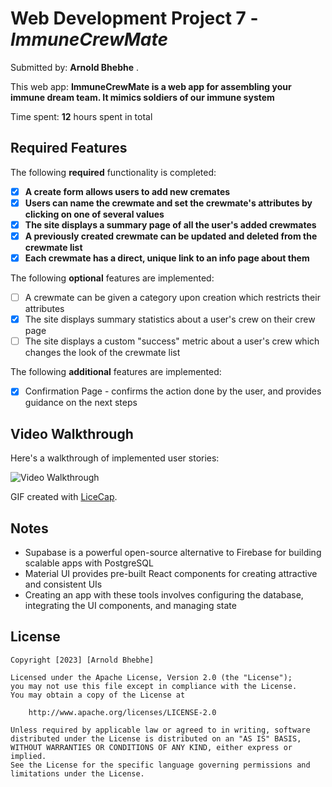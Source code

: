 # Web Development Project 7 - _ImmuneCrewMate_

Submitted by: **Arnold Bhebhe**
.

This web app: **ImmuneCrewMate is a web app for assembling your immune dream team. It mimics soldiers of our immune system**

Time spent: **12** hours spent in total

## Required Features

The following **required** functionality is completed:

- [x] **A create form allows users to add new cremates**
- [x] **Users can name the crewmate and set the crewmate's attributes by clicking on one of several values**
- [x] **The site displays a summary page of all the user's added crewmates**
- [x] **A previously created crewmate can be updated and deleted from the crewmate list**
- [x] **Each crewmate has a direct, unique link to an info page about them**

The following **optional** features are implemented:

- [ ] A crewmate can be given a category upon creation which restricts their attributes
- [x] The site displays summary statistics about a user's crew on their crew page
- [ ] The site displays a custom "success" metric about a user's crew which changes the look of the crewmate list

The following **additional** features are implemented:

- [x] Confirmation Page - confirms the action done by the user, and provides guidance on the next steps

## Video Walkthrough

Here's a walkthrough of implemented user stories:

<img src='https://github.com/SirArnoldB/ImmuneCrewMate/blob/main/ImmuneCrewMate.gif' title='Video Walkthrough' width='' alt='Video Walkthrough' />

<!-- GIF tool you used! -->

GIF created with [LiceCap](http://www.cockos.com/licecap/).

## Notes

- Supabase is a powerful open-source alternative to Firebase for building scalable apps with PostgreSQL
- Material UI provides pre-built React components for creating attractive and consistent UIs
- Creating an app with these tools involves configuring the database, integrating the UI components, and managing state

## License

    Copyright [2023] [Arnold Bhebhe]

    Licensed under the Apache License, Version 2.0 (the "License");
    you may not use this file except in compliance with the License.
    You may obtain a copy of the License at

        http://www.apache.org/licenses/LICENSE-2.0

    Unless required by applicable law or agreed to in writing, software
    distributed under the License is distributed on an "AS IS" BASIS,
    WITHOUT WARRANTIES OR CONDITIONS OF ANY KIND, either express or implied.
    See the License for the specific language governing permissions and
    limitations under the License.
